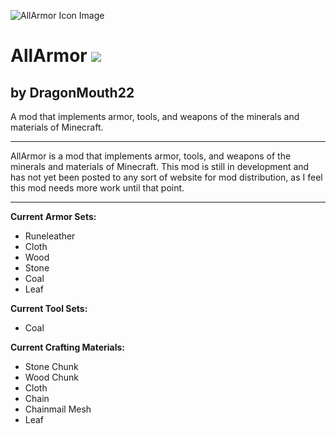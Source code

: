 ![AllArmor Icon Image](https://static1.squarespace.com/static/570003ba4c2f85f4f9b3f9f2/t/58db12b237c581df057f33d9/1490752180080/AllArmor+Runeleather+Helmet.png?format=1500w)
# AllArmor <img src="https://img.shields.io/badge/status-discontinued-red.svg">
## by DragonMouth22
A mod that implements armor, tools, and weapons of the minerals and materials of Minecraft.

---

AllArmor is a mod that implements armor, tools, and weapons of the minerals and materials of Minecraft. This mod is still in development and has not yet been posted to any sort of website for mod distribution, as I feel this mod needs more work until that point.

---

**Current Armor Sets:**
* Runeleather
* Cloth
* Wood
* Stone
* Coal
* Leaf

**Current Tool Sets:**
* Coal

**Current Crafting Materials:**
* Stone Chunk
* Wood Chunk
* Cloth
* Chain
* Chainmail Mesh
* Leaf
